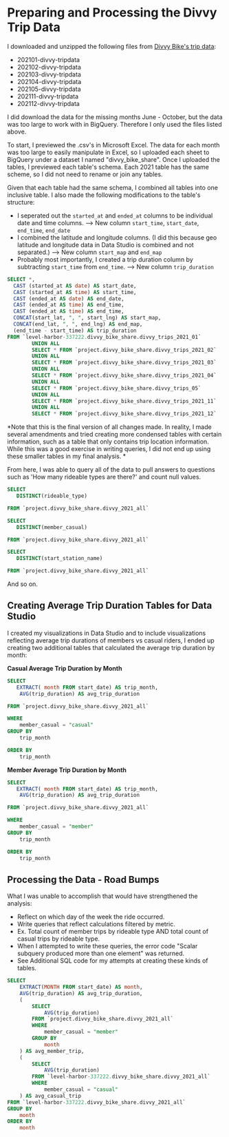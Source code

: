 # Preparing and Processing the Divvy Trip Data
I downloaded and unzipped the following files from [Divvy Bike's trip data](https://divvy-tripdata.s3.amazonaws.com/index.html):
* 202101-divvy-tripdata
* 202102-divvy-tripdata
* 202103-divvy-tripdata
* 202104-divvy-tripdata
* 202105-divvy-tripdata
* 202111-divvy-tripdata
* 202112-divvy-tripdata

I did download the data for the missing months June - October, but the data was too large to work with in BigQuery. Therefore I only used the files listed above.

To start, I previewed the .csv's in Microsoft Excel. The data for each month was too large to easily manipulate in Excel, so I uploaded each sheet to BigQuery under a dataset I named "divvy_bike_share". Once I uploaded the tables, I previewed each table's schema. Each 2021 table has the same scheme, so I did not need to rename or join any tables.

Given that each table had the same schema, I combined all tables into one inclusive table. I also made the following modifications to the table's structure:
* I seperated out the `started_at` and `ended_at` columns to be individual date and time columns. --> New column `start_time`, `start_date`, `end_time`, `end_date`
* I combined the latitude and longitude columns. (I did this because geo latitude and longitude data in Data Studio is combined and not separated.) --> New column `start_map` and `end_map`
* Probably most importantly, I created a trip duration column by subtracting `start_time` from `end_time`. --> New column `trip_duration`

```sql
SELECT *,
  CAST (started_at AS date) AS start_date,
  CAST (started_at AS time) AS start_time,
  CAST (ended_at AS date) AS end_date,
  CAST (ended_at AS time) AS end_time,
  CAST (ended_at AS time) AS end_time,
  CONCAT(start_lat, ", ", start_lng) AS start_map,
  CONCAT(end_lat, ", ", end_lng) AS end_map,
  (end_time - start_time) AS trip_duration
FROM `level-harbor-337222.divvy_bike_share.divvy_trips_2021_01`
        UNION ALL
        SELECT * FROM `project.divvy_bike_share.divvy_trips_2021_02` 
        UNION ALL
        SELECT * FROM `project.divvy_bike_share.divvy_trips_2021_03`
        UNION ALL
        SELECT * FROM `project.divvy_bike_share.divvy_trips_2021_04`
        UNION ALL
        SELECT * FROM `project.divvy_bike_share.divvy_trips_05`
        UNION ALL
        SELECT * FROM `project.divvy_bike_share.divvy_trips_2021_11`
        UNION ALL
        SELECT * FROM `project.divvy_bike_share.divvy_trips_2021_12`
```
*Note that this is the final version of all changes made. In reality, I made several amendments and tried creating more condensed tables with certain information,
such as a table that only contains trip location information. While this was a good exercise in writing queries, I did not end up using these smaller tables in my
final analysis. *

From here, I was able to query all of the data to pull answers to questions such as 'How many rideable types are there?' and count null values.

```sql
SELECT
   DISTINCT(rideable_type)

FROM `project.divvy_bike_share.divvy_2021_all`
```
```sql
SELECT
   DISTINCT(member_casual)

FROM `project.divvy_bike_share.divvy_2021_all`
```
```sql
SELECT
   DISTINCT(start_station_name)

FROM `project.divvy_bike_share.divvy_2021_all`
```
And so on.

## Creating Average Trip Duration Tables for Data Studio
I created my visualizations in Data Studio and to include visualizations reflecting average trip durations of members vs casual riders, I ended up creating two additional tables that calculated the average trip duration by month:

**Casual Average Trip Duration by Month**
```sql
SELECT
   EXTRACT( month FROM start_date) AS trip_month,
    AVG(trip_duration) AS avg_trip_duration

FROM `project.divvy_bike_share.divvy_2021_all`

WHERE
    member_casual = "casual"
GROUP BY 
    trip_month

ORDER BY 
    trip_month
```
**Member Average Trip Duration by Month**
```sql
SELECT
   EXTRACT( month FROM start_date) AS trip_month,
    AVG(trip_duration) AS avg_trip_duration

FROM `project.divvy_bike_share.divvy_2021_all`

WHERE
    member_casual = "member"
GROUP BY 
    trip_month

ORDER BY 
    trip_month
```
## Processing the Data - Road Bumps
What I was unable to accomplish that would have strengthened the analysis:
* Reflect on which day of the week the ride occurred.
* Write queries that reflect calculations filtered by metric.
*   Ex. Total count of member trips by rideable type AND total count of casual trips by rideable type.
*   When I attempted to write these queries, the error code "Scalar subquery produced more than one element" was returned.
*   See Additional SQL code for my attempts at creating these kinds of tables.
```sql
SELECT 
    EXTRACT(MONTH FROM start_date) AS month,
    AVG(trip_duration) AS avg_trip_duration,
    (
        SELECT
            AVG(trip_duration)
        FROM `project.divvy_bike_share.divvy_2021_all`
        WHERE 
            member_casual = "member"
        GROUP BY 
            month
    ) AS avg_member_trip,
    (
        SELECT
            AVG(trip_duration)
        FROM `level-harbor-337222.divvy_bike_share.divvy_2021_all`
        WHERE 
            member_casual = "casual"
    ) AS avg_casual_trip
FROM `level-harbor-337222.divvy_bike_share.divvy_2021_all`
GROUP BY 
    month
ORDER BY 
    month
```
